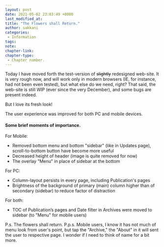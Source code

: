 ```yaml
---
layout: post
date: 2021-05-02 23:03:49 +0000
last_modified_at:
title: "The Flowers shall Return."
author: sakkani
categories:
 - Information
tags:
note:
chapter-link:
chapter-type:
 - Chapter number.
---
```

Today I have moved forth the test-version of ~~slightly~~ redesigned web-site.
It is very rough now, and will work only in modern browsers (IE, for instance, had not been even tested), but what else do we need, right?
That said, the web-site is still WIP (ever since the very December), and some bugs are present indeed.

But I love its fresh look!

The user experience was improved for both PC and mobile devices.

#### Some brief moments of importance.

For Mobile:
- Removed bottom menu and bottom "sidebar" (like in Updates page), scroll-to-bottom button have become more useful
- Decreased height of header (image is quite removed for now)
- The overlay "Menu" in place of sidebar at the bottom

For PC:
- Column-layout persists in every page, including Publication's pages
- Brightness of the background of primary (main) column higher than of secondary (sidebar) to reduce factor of distraction

For both:
- TOC of Publication’s pages and Date filter in Archives were moved to sidebar (to "Menu" for mobile users)

P.s. The flowers shall return.
P.p.s. Mobile users, I know it has not much of menu look from user's point, but tap  the "Archive," the "About" in it will sent the user to respective page. I wonder if I need to think of name for a bit more.
